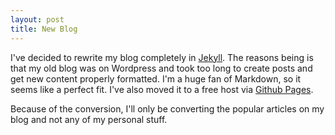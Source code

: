 ```yaml
---
layout: post
title: New Blog
---
```


I've decided to rewrite my blog completely in [Jekyll](http://jekyllrb.com). The reasons being is that my old blog was on Wordpress and took too long to create posts and get new content properly formatted. I'm a huge fan of Markdown, so it seems like a perfect fit. I've also moved it to a free host via [Github Pages](https://pages.github.com/).

Because of the conversion, I'll only be converting the popular articles on my blog and not any of my personal stuff.
